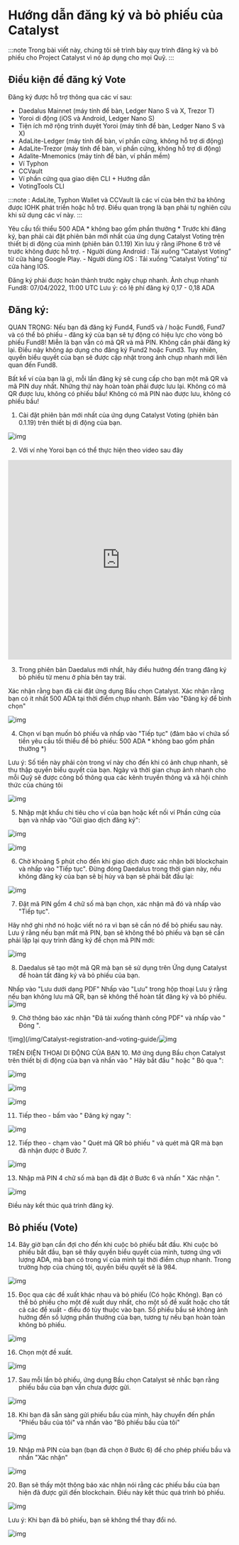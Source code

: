 Hướng dẫn đăng ký và bỏ phiếu của Catalyst
==============================

:::note
Trong bài viết này, chúng tôi sẽ trình bày quy trình đăng ký và bỏ phiếu cho Project Catalyst vì nó áp dụng cho mọi Quỹ. 
:::
 

## Điều kiện để đăng ký Vote

Đăng ký được hỗ trợ thông qua các ví sau:

- Daedalus Mainnet (máy tính để bàn, Ledger Nano S và X, Trezor T)
- Yoroi di động (iOS và Android, Ledger Nano S)
- Tiện ích mở rộng trình duyệt Yoroi (máy tính để bàn, Ledger Nano S và X)
- AdaLite-Ledger (máy tính để bàn, ví phần cứng, không hỗ trợ di động)
- AdaLite-Trezor  (máy tính để bàn, ví phần cứng, không hỗ trợ di động)
- Adalite-Mnemonics (máy tính để bàn, ví phần mềm)
- Ví Typhon
- CCVault
- Ví phần cứng qua giao diện CLI + Hướng dẫn
- VotingTools CLI

:::note : AdaLite, Typhon Wallet và CCVault là các ví của bên thứ ba không được IOHK phát triển hoặc hỗ trợ. Điều quan trọng là bạn phải tự nghiên cứu khi sử dụng các ví này.
:::

Yêu cầu tối thiểu 500 ADA * không bao gồm phần thưởng *
Trước khi đăng ký, bạn phải cài đặt phiên bản mới nhất của ứng dụng Catalyst Voting trên thiết bị di động của mình (phiên bản 0.1.19) Xin lưu ý rằng iPhone 6 trở về trước không được hỗ trợ. - Người dùng Android : Tải xuống “Catalyst Voting” từ cửa hàng Google Play. - Người dùng iOS : Tải xuống “Catalyst Voting” từ cửa hàng IOS.

Đăng ký phải được hoàn thành trước ngày chụp nhanh. Ảnh chụp nhanh Fund8: 07/04/2022, 11:00 UTC
Lưu ý: có lệ phí đăng ký 0,17 - 0,18 ADA

## Đăng ký:

QUAN TRỌNG: Nếu bạn đã đăng ký Fund4, Fund5 và / hoặc Fund6, Fund7 và có thể bỏ phiếu - đăng ký của bạn sẽ tự động có hiệu lực cho vòng bỏ phiếu Fund8! Miễn là bạn vẫn có mã QR và mã PIN. Không cần phải đăng ký lại. Điều này không áp dụng cho đăng ký Fund2 hoặc Fund3. Tuy nhiên, quyền biểu quyết của bạn sẽ được cập nhật trong ảnh chụp nhanh mới liên quan đến Fund8.

Bất kể ví của bạn là gì, mỗi lần đăng ký sẽ cung cấp cho bạn một mã QR và mã PIN duy nhất. Những thứ này hoàn toàn phải được lưu lại. Không có mã QR được lưu, không có phiếu bầu! Không có mã PIN nào được lưu, không có phiếu bầu!

1. Cài đặt phiên bản mới nhất của ứng dụng Catalyst Voting (phiên bản 0.1.19) trên thiết bị di động của bạn. 

![img](/img/Catalyst-registration-and-voting-guide/11.47.58.png)

2. Với ví nhẹ Yoroi bạn có thể thực hiện theo video sau đây

<iframe width="100%" height="450" src="https://www.youtube.com/embed/oAQkf39FCO0" frameborder="0" allow="accelerometer; autoplay; clipboard-write; encrypted-media; gyroscope; picture-in-picture fullscreen"></iframe>


3. Trong phiên bản Daedalus mới nhất, hãy điều hướng đến trang đăng ký bỏ phiếu từ menu ở phía bên tay trái.

Xác nhận rằng bạn đã cài đặt ứng dụng Bầu chọn Catalyst.
Xác nhận rằng bạn có ít nhất 500 ADA tại thời điểm chụp nhanh.
Bấm vào "Đăng ký để bình chọn"

![img](/img/Catalyst-registration-and-voting-guide/9.38.47.jpg)

4. Chọn ví bạn muốn bỏ phiếu và nhấp vào "Tiếp tục" (đảm bảo ví chứa số tiền yêu cầu tối thiểu để bỏ phiếu: 500 ADA * không bao gồm phần thưởng *)

Lưu ý: Số tiền này phải còn trong ví này cho đến khi có ảnh chụp nhanh, sẽ thu thập quyền biểu quyết của bạn. Ngày và thời gian chụp ảnh nhanh cho mỗi Quỹ sẽ được công bố thông qua các kênh truyền thông và xã hội chính thức của chúng tôi

![img](/img/Catalyst-registration-and-voting-guide/9.38.59.jpg)

5. Nhập mật khẩu chi tiêu cho ví của bạn hoặc kết nối ví Phần cứng của bạn và nhấp vào "Gửi giao dịch đăng ký":

![img](/img/Catalyst-registration-and-voting-guide/9.39.04.jpg)

 

![img](/img/Catalyst-registration-and-voting-guide/9.39.38.jpg)

6. Chờ khoảng 5 phút cho đến khi giao dịch được xác nhận bởi blockchain và nhấp vào "Tiếp tục". Đừng đóng Daedalus trong thời gian này, nếu không đăng ký của bạn sẽ bị hủy và bạn sẽ phải bắt đầu lại:

 

![img](/img/Catalyst-registration-and-voting-guide/9.44.03.jpg)

7. Đặt mã PIN gồm 4 chữ số mà bạn chọn, xác nhận mã đó và nhấp vào "Tiếp tục".

Hãy nhớ ghi nhớ nó hoặc viết nó ra vì bạn sẽ cần nó để bỏ phiếu sau này. Lưu ý rằng nếu bạn mất mã PIN, bạn sẽ không thể bỏ phiếu và bạn sẽ cần phải lặp lại quy trình đăng ký để chọn mã PIN mới:

![img](/img/Catalyst-registration-and-voting-guide/9.44.08.jpg)

8. Daedalus sẽ tạo một mã QR mà bạn sẽ sử dụng trên Ứng dụng Catalyst để hoàn tất đăng ký và bỏ phiếu của bạn.

Nhấp vào "Lưu dưới dạng PDF" 
Nhấp vào "Lưu" trong hộp thoại
Lưu ý rằng nếu bạn không lưu mã QR, bạn sẽ không thể hoàn tất đăng ký và bỏ phiếu. 
![img](/img/Catalyst-registration-and-voting-guide/9.44.26.jpg)

9. Chờ thông báo xác nhận "Đã tải xuống thành công PDF" và nhấp vào " Đóng ". 

![img](/img/Catalyst-registration-and-voting-guide/![img](/img/Catalyst-registration-and-voting-guide/9.44.31.jpg)

 

TRÊN ĐIỆN THOẠI DI ĐỘNG CỦA BẠN
10. Mở ứng dụng Bầu chọn Catalyst trên thiết bị di động của bạn và nhấn vào " Hãy bắt đầu " hoặc " Bỏ qua ":

![img](/img/Catalyst-registration-and-voting-guide/1.jpg)

![img](/img/Catalyst-registration-and-voting-guide/2.jpg)

![img](/img/Catalyst-registration-and-voting-guide/3.jpg)

11. Tiếp theo - bấm vào " Đăng ký ngay ":

![img](/img/Catalyst-registration-and-voting-guide/5.jpg)

12. Tiếp theo - chạm vào " Quét mã QR bỏ phiếu " và quét mã QR mà bạn đã nhận được ở Bước 7.

![img](/img/Catalyst-registration-and-voting-guide/6.jpg)

13. Nhập mã PIN 4 chữ số mà bạn đã đặt ở Bước 6 và nhấn " Xác nhận ".

![img](/img/Catalyst-registration-and-voting-guide/7.jpg)

Điều này kết thúc quá trình đăng ký.

## Bỏ phiếu (Vote)

14. Bây giờ bạn cần đợi cho đến khi cuộc bỏ phiếu bắt đầu. Khi cuộc bỏ phiếu bắt đầu, bạn sẽ thấy quyền biểu quyết của mình, tương ứng với lượng ADA, mà bạn có trong ví của mình tại thời điểm chụp nhanh. Trong trường hợp của chúng tôi, quyền biểu quyết sẽ là 984.

![img](/img/Catalyst-registration-and-voting-guide/1(1).jpg)

15. Đọc qua các đề xuất khác nhau và bỏ phiếu (Có hoặc Không). Bạn có thể bỏ phiếu cho một đề xuất duy nhất, cho một số đề xuất hoặc cho tất cả các đề xuất - điều đó tùy thuộc vào bạn. Số phiếu bầu sẽ không ảnh hưởng đến số lượng phần thưởng của bạn, tương tự nếu bạn hoàn toàn không bỏ phiếu.

![img](/img/Catalyst-registration-and-voting-guide/2(1).jpg)

16. Chọn một đề xuất.

![img](/img/Catalyst-registration-and-voting-guide/3(1).jpg)

17. Sau mỗi lần bỏ phiếu, ứng dụng Bầu chọn Catalyst sẽ nhắc bạn rằng phiếu bầu của bạn vẫn chưa được gửi.

![img](/img/Catalyst-registration-and-voting-guide/4.jpg)

18. Khi bạn đã sẵn sàng gửi phiếu bầu của mình, hãy chuyển đến phần "Phiếu bầu của tôi" và nhấn vào "Bỏ phiếu bầu của tôi"

![img](/img/Catalyst-registration-and-voting-guide/5(1).jpg)

19. Nhập mã PIN của bạn (bạn đã chọn ở Bước 6) để cho phép phiếu bầu và nhấn "Xác nhận"

![img](/img/Catalyst-registration-and-voting-guide/6(1).jpg)

20. Bạn sẽ thấy một thông báo xác nhận nói rằng các phiếu bầu của bạn hiện đã được gửi đến blockchain. Điều này kết thúc quá trình bỏ phiếu.

![img](/img/Catalyst-registration-and-voting-guide/7(1).jpg)

Lưu ý: Khi bạn đã bỏ phiếu, bạn sẽ không thể thay đổi nó. 

![img](/img/Catalyst-registration-and-voting-guide/8.jpg)
